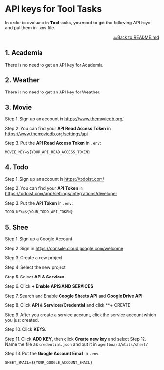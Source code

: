 # API keys for Tool Tasks
In order to evaluate in **Tool** tasks, you need to get the following API keys and put them in `.env` file.


<p align="right"> <a href="../README.md">🔙Back to README.md</a> </p>

## 1. Academia
There is no need to get an API key for Academia.

## 2. Weather
There is no need to get an API key for Weather.

## 3. Movie
Step 1. Sign up an account in https://www.themoviedb.org/

Step 2. You can find your **API Read Access Token** in https://www.themoviedb.org/settings/api

Step 3. Put the **API Read Access Token** in `.env`:
```shell
MOVIE_KEY=${YOUR_API_READ_ACCESS_TOKEN}
```

## 4. Todo
Step 1. Sign up an account in https://todoist.com/

Step 2. You can find your **API Token** in https://todoist.com/app/settings/integrations/developer

Step 3. Put the **API Token** in `.env`:
```shell
TODO_KEY=${YOUR_TODO_API_TOKEN}
```


## 5. Shee

Step 1. Sign up a Google Account

Step 2. Sign in https://console.cloud.google.com/welcome

Step 3. Create a new project

Step 4. Select the new project

Step 5. Select **API & Services**


Step 6. Click **+ Enable APIS AND SERVICES**

Step 7. Search and Enable **Google Sheets API** and **Google Drive API**

Step 8. Click **API & Services/Credential** and click **+ CREATE 

Step 9. After you create a service account, click the service account which you just created.

Step 10.  Click **KEYS**.

Step 11.  Click **ADD KEY**, then click **Create new key** and select 
Step 12. Name the file as `credential.json` and put it in  `agentboard/utils/sheet/`

Step 13. Put the **Google Account Email** in  `.env`: 
```shell
SHEET_EMAIL=${YOUR_GOOGLE_ACCOUNT_EMAIL}
```
